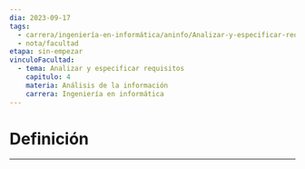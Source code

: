 ```yaml
---
dia: 2023-09-17
tags:
  - carrera/ingeniería-en-informática/aninfo/Analizar-y-especificar-requisitos
  - nota/facultad
etapa: sin-empezar
vinculoFacultad:
  - tema: Analizar y especificar requisitos
    capitulo: 4
    materia: Análisis de la información
    carrera: Ingeniería en informática
---
```

# Definición
---
